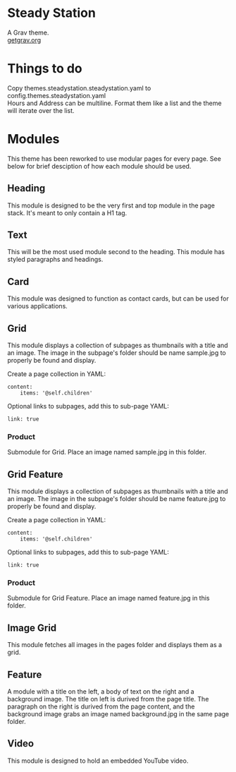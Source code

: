 # Steady Station

A Grav theme.  
[getgrav.org](https://getgrav.org/)


# Things to do
Copy themes.steadystation.steadystation.yaml to config.themes.steadystation.yaml  
Hours and Address can be multiline. Format them like a list and the theme will iterate over the list.

# Modules
This theme has been reworked to use modular pages for every page. See below for brief desciption of how each module should be used.

## Heading
This module is designed to be the very first and top module in the page stack. It's meant to only contain a H1 tag.

## Text
This will be the most used module second to the heading. This module has styled paragraphs and headings.

## Card
This module was designed to function as contact cards, but can be used for various applications.

## Grid
This module displays a collection of subpages as thumbnails with a title and an image. The image in the subpage's folder should be name sample.jpg to properly be found and display.  

Create a page collection in YAML:

```
content:
    items: '@self.children'
```

Optional links to subpages, add this to sub-page YAML:

```
link: true
```

### Product
Submodule for Grid. Place an image named sample.jpg in this folder.

## Grid Feature
This module displays a collection of subpages as thumbnails with a title and an image. The image in the subpage's folder should be name feature.jpg to properly be found and display.  

Create a page collection in YAML:

```
content:
    items: '@self.children'
```

Optional links to subpages, add this to sub-page YAML:

```
link: true
```

### Product
Submodule for Grid Feature. Place an image named feature.jpg in this folder.

## Image Grid
This module fetches all images in the pages folder and displays them as a grid.

## Feature
A module with a title on the left, a body of text on the right and a background image. The title on left is durived from the page title. The paragraph on the right is durived from the page content, and the background image grabs an image named background.jpg in the same page folder.

## Video
This module is designed to hold an embedded YouTube video.
